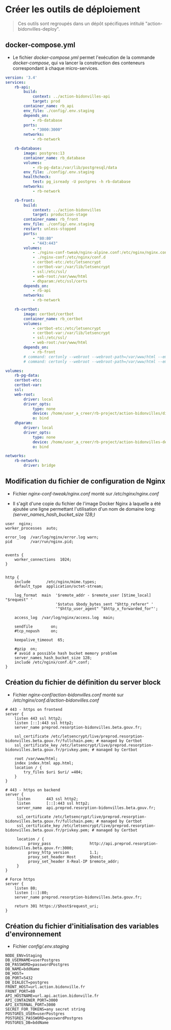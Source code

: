 # Créer les outils de déploiement

> Ces outils sont regroupés dans un dépôt spécifiques intitulé "action-bidonvilles-deploy".

## docker-compose.yml 

* Le fichier *docker-compose.yml* permet l'exécution de la commande *docker-compose*, qui va lancer la construction des conteneurs correspondant à chaque micro-services.

```yaml
version: '3.4'
services:
    rb-api:
        build:
            context: ../action-bidonvilles-api
            target: prod
        container_name: rb_api
        env_file: ./config/.env.staging
        depends_on:
            - rb-database
        ports:
            - "3000:3000"
        networks:
            - rb-network

    rb-database:
        image: postgres:13
        container_name: rb_database
        volumes:
            - rb-pg-data:/var/lib/postgresql/data
        env_file: ./config/.env.staging
        healthcheck:
            test: pg_isready -U postgres -h rb-database
        networks:
            - rb-network

    rb-front:
        build:
            context: ../action-bidonvilles
            target: production-stage
        container_name: rb_front
        env_file: ./config/.env.staging
        restart: unless-stopped
        ports:
            - "80:80"
            - "443:443"
        volumes:
            - ./nginx-conf-tweak/nginx-alpine.conf:/etc/nginx/nginx.conf
            - ./nginx-conf:/etc/nginx/conf.d
            - certbot-etc:/etc/letsencrypt
            - certbot-var:/var/lib/letsencrypt
            - ssl:/etc/ssl/
            - web-root:/var/www/html
            - dhparam:/etc/ssl/certs
        depends_on:
            - rb-api
        networks:
            - rb-network

    rb-certbot:
        image: certbot/certbot
        container_name: rb_certbot
        volumes:
            - certbot-etc:/etc/letsencrypt
            - certbot-var:/var/lib/letsencrypt
            - ssl:/etc/ssl/
            - web-root:/var/www/html
        depends_on:
            - rb-front
        # command: certonly --webroot --webroot-path=/var/www/html --email email@domaine.com --agree-tos --no-eff-email --staging -d url.action.bidonville.fr  -d url.api.action.bidonville.fr
        # command: certonly --webroot --webroot-path=/var/www/html --email email@domaine.com --agree-tos --no-eff-email --force-renewal -d url.action.bidonville.fr -d url.api.action.bidonville.fr

volumes:
    rb-pg-data:
    certbot-etc:
    certbot-var:
    ssl:
    web-root:
        driver: local
        driver_opts:
            type: none
            device: /home/user_a_creer/rb-project/action-bidonvilles/dist
            o: bind
    dhparam:
        driver: local
        driver_opts:
            type: none
            device: /home/user_a_creer/rb-project/action-bidonvilles-deploy/dhparam/
            o: bind

networks:
    rb-network:
        driver: bridge
```

## Modification du fichier de configuration de Nginx

* Fichier *nginx-conf-tweak/nginx.conf* monté sur */etc/nginx/nginx.conf*

* Il s'agit d'une copie du fichier de l'image Docker Nginx à laquelle a été ajoutée une ligne permettant l'utilisation d'un nom de domaine long: *(server_names_hash_bucket_size 128;)*

```
user  nginx;
worker_processes  auto;

error_log  /var/log/nginx/error.log warn;
pid        /var/run/nginx.pid;


events {
    worker_connections  1024;
}


http {
    include       /etc/nginx/mime.types;
    default_type  application/octet-stream;

    log_format  main  '$remote_addr - $remote_user [$time_local] "$request" '
                      '$status $body_bytes_sent "$http_referer" '
                      '"$http_user_agent" "$http_x_forwarded_for"';

    access_log  /var/log/nginx/access.log  main;

    sendfile        on;
    #tcp_nopush     on;

    keepalive_timeout  65;

    #gzip  on;
    # avoid a possible hash bucket memory problem
    server_names_hash_bucket_size 128;
    include /etc/nginx/conf.d/*.conf;
}
```

## Création du fichier de définition du server block

* Fichier *nginx-conf/action-bidonvilles.conf* monté sur */etc/nginx/conf.d/action-bidonvilles.conf*

```
# 443 - https on frontend
server {
    listen 443 ssl http2;
    listen [::]:443 ssl http2;
    server_name preprod.resorption-bidonvilles.beta.gouv.fr;

    ssl_certificate /etc/letsencrypt/live/preprod.resorption-bidonvilles.beta.gouv.fr/fullchain.pem; # managed by Certbot
    ssl_certificate_key /etc/letsencrypt/live/preprod.resorption-bidonvilles.beta.gouv.fr/privkey.pem; # managed by Certbot

    root /var/www/html;
    index index.html app.html;
    location / {
        try_files $uri $uri/ =404;
    }
}

# 443 - https on backend
server {
     listen       443 ssl http2;
     listen       [::]:443 ssl http2;     
     server_name  api.preprod.resorption-bidonvilles.beta.gouv.fr;

     ssl_certificate /etc/letsencrypt/live/preprod.resorption-bidonvilles.beta.gouv.fr/fullchain.pem; # managed by Certbot
     ssl_certificate_key /etc/letsencrypt/live/preprod.resorption-bidonvilles.beta.gouv.fr/privkey.pem; # managed by Certbot

     location / {
          proxy_pass                 http://api.preprod.resorption-bidonvilles.beta.gouv.fr:3000;
          proxy_http_version         1.1;
          proxy_set_header Host      $host;
          proxy_set_header X-Real-IP $remote_addr;
     }
}

# Force https
server {
    listen 80;
    listen [::]:80;
    server_name preprod.resorption-bidonvilles.beta.gouv.fr;

    return 301 https://$host$request_uri;
}
```

## Création du fichier d'initialisation des variables d'environnement

* Fichier *config/.env.staging*

```
NODE_ENV=Staging
DB_USERNAME=userPostgres
DB_PASSWORD=passwordPostgres
DB_NAME=bddName
DB_HOST=
DB_PORT=5432
DB_DIALECT=postgres
FRONT_HOST=url.action.bidonville.fr
FRONT_PORT=80
API_HOSTNAME=url.api.action.bidonville.fr
API_CONTAINER_PORT=3000
API_EXTERNAL_PORT=3000
SECRET_FOR_TOKENS=any secret string
POSTGRES_USER=userPostgres
POSTGRES_PASSWORD=passwordPostgres
POSTGRES_DB=bddName
```
